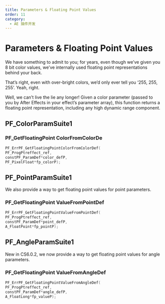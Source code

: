 ```yaml
---
title: Parameters & Floating Point Values
order: 11
category:
  - AE 插件开发
---
```


# Parameters & Floating Point Values

We have something to admit to you; for years, even though we’ve given you 8 bit color values, we’ve internally used floating point representations behind your back.

That’s right, even with over-bright colors, we’d only ever tell you ‘255, 255, 255’. Yeah, right.

Well, we can’t live the lie any longer! Given a color parameter (passed to you by After Effects in your effect’s parameter array), this function returns a floating point representation, including any high dynamic range component.

## PF_ColorParamSuite1

### PF_GetFloatingPoint ColorFromColorDe

```cpp
PF_ErrPF_GetFloatingPointColorFromColorDef(
PF_ProgPtreffect_ref,
constPF_ParamDef*color_defP,
PF_PixelFloat*fp_colorP);
```

## PF_PointParamSuite1

We also provide a way to get floating point values for point parameters.

### PF_GetFloatingPoint ValueFromPointDef

```cpp
PF_ErrPF_GetFloatingPointValueFromPointDef(
PF_ProgPtreffect_ref,
constPF_ParamDef*point_defP,
A_FloatPoint*fp_pointP);
```

## PF_AngleParamSuite1

New in CS6.0.2, we now provide a way to get floating point values for angle parameters.

### PF_GetFloatingPoint ValueFromAngleDef

```cpp
PF_ErrPF_GetFloatingPointValueFromAngleDef(
PF_ProgPtreffect_ref,
constPF_ParamDef*angle_defP,
A_FloatLong*fp_valueP);
```